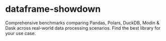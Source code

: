 # dataframe-showdown
Comprehensive benchmarks comparing Pandas, Polars, DuckDB, Modin &amp; Dask across real-world data processing scenarios. Find the best library for your use case.
